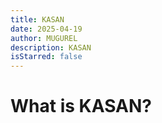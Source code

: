 ```yaml
---
title: KASAN
date: 2025-04-19
author: MUGUREL
description: KASAN
isStarred: false
---
```

# What is KASAN?
